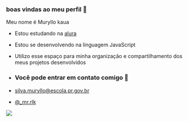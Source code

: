 ### boas vindas ao meu perfil 💚

Meu nome é Muryllo kaua 

- Estou estudando na [alura](https://www.alura.com.br)
- Estou se desenvolvendo na linguagem JavaScript
- Utilizo esse espaço para minha organização e compartilhamento dos meus projetos desenvolvidos

- ### Você pode entrar em contato comigo 📧

- silva.muryllo@escola.pr.gov.br

- [@_mr.rlk](https://www,instagram.com)

![](https://media.tenor.com/zMhJdZwZ9vEAAAAC/neymar.gif)
